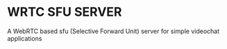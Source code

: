 # WRTC SFU SERVER

A WebRTC based sfu (Selective Forward Unit) server for simple videochat applications
